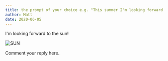 ```yaml
---
title: the prompt of your choice e.g. "This summer I'm looking forward to..."
author: Matt
date: 2020-06-05
---
```


I'm looking forward to the sun!

![SUN](https://media.giphy.com/media/qZohEEh4bhuQ8/giphy.gif)

Comment your reply here.
